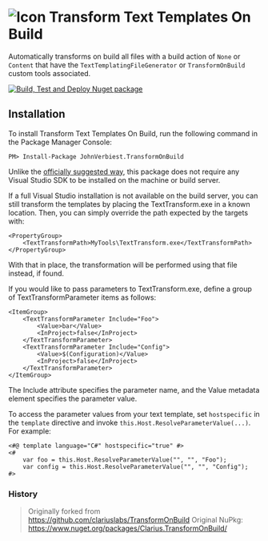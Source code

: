 ![Icon](https://raw.github.com/johnverbiest/TransformOnBuild/master/icon/32.png) Transform Text Templates On Build
============

Automatically transforms on build all files with a build action of `None` or `Content` that have the `TextTemplatingFileGenerator` or `TransformOnBuild` custom tools associated.

[![Build, Test and Deploy Nuget package](https://github.com/johnverbiest/TransformOnBuild/actions/workflows/dotnet.yml/badge.svg)](https://github.com/johnverbiest/TransformOnBuild/actions/workflows/dotnet.yml)

## Installation

To install Transform Text Templates On Build, run the following command in the Package Manager Console:

```
PM> Install-Package JohnVerbiest.TransformOnBuild 
```

Unlike the [officially suggested way](http://msdn.microsoft.com/en-us/library/ee847423.aspx), this package does not require any Visual Studio SDK to be installed on the machine or build server.

If a full Visual Studio installation is not available on the build server, you can still transform the templates by placing the TextTransform.exe in a known location. Then, you can simply override the path expected by the targets with:

    <PropertyGroup>
        <TextTransformPath>MyTools\TextTransform.exe</TextTransformPath>
    </PropertyGroup>


With that in place, the transformation will be performed using that file instead, if found.

If you would like to pass parameters to TextTransform.exe, define a group of TextTransformParameter items as follows:

    <ItemGroup>
        <TextTransformParameter Include="Foo">
            <Value>bar</Value>
            <InProject>false</InProject>
        </TextTransformParameter>
        <TextTransformParameter Include="Config">
            <Value>$(Configuration)</Value>
            <InProject>false</InProject>
        </TextTransformParameter>
    </ItemGroup>


The Include attribute specifies the parameter name, and the Value metadata element specifies the parameter value.

To access the parameter values from your text template, set `hostspecific` in the `template` directive and invoke `this.Host.ResolveParameterValue(...)`. For example:

    <#@ template language="C#" hostspecific="true" #>
    <#
        var foo = this.Host.ResolveParameterValue("", "", "Foo");
        var config = this.Host.ResolveParameterValue("", "", "Config");
    #>

### History

> Originally forked from https://github.com/clariuslabs/TransformOnBuild
> Original NuPkg: https://www.nuget.org/packages/Clarius.TransformOnBuild/
      
